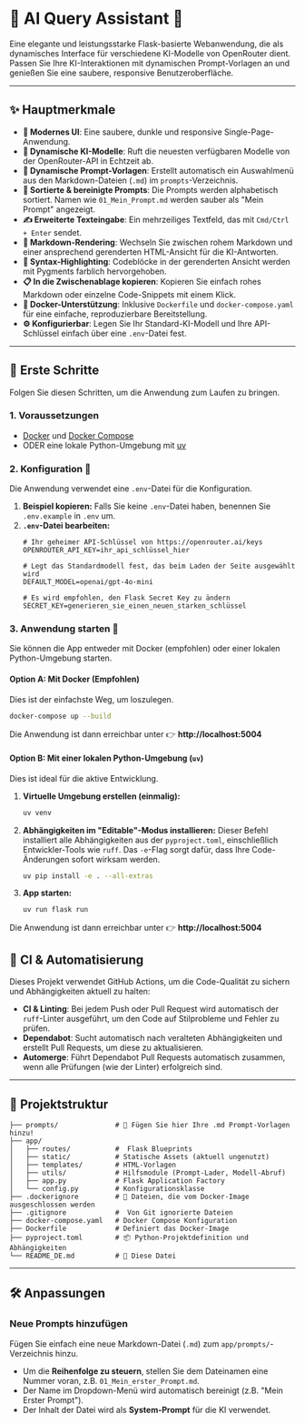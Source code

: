 # 🚀 AI Query Assistant 🤖

Eine elegante und leistungsstarke Flask-basierte Webanwendung, die als dynamisches Interface für verschiedene KI-Modelle von OpenRouter dient. Passen Sie Ihre KI-Interaktionen mit dynamischen Prompt-Vorlagen an und genießen Sie eine saubere, responsive Benutzeroberfläche.

---

## ✨ Hauptmerkmale

-   **🎨 Modernes UI**: Eine saubere, dunkle und responsive Single-Page-Anwendung.
-   **🔄 Dynamische KI-Modelle**: Ruft die neuesten verfügbaren Modelle von der OpenRouter-API in Echtzeit ab.
-   **📂 Dynamische Prompt-Vorlagen**: Erstellt automatisch ein Auswahlmenü aus den Markdown-Dateien (`.md`) im `prompts`-Verzeichnis.
-   **🔢 Sortierte & bereinigte Prompts**: Die Prompts werden alphabetisch sortiert. Namen wie `01_Mein_Prompt.md` werden sauber als "Mein Prompt" angezeigt.
-   **✍️ Erweiterte Texteingabe**: Ein mehrzeiliges Textfeld, das mit `Cmd/Ctrl + Enter` sendet.
-   **📄 Markdown-Rendering**: Wechseln Sie zwischen rohem Markdown und einer ansprechend gerenderten HTML-Ansicht für die KI-Antworten.
-   **🎨 Syntax-Highlighting**: Codeblöcke in der gerenderten Ansicht werden mit Pygments farblich hervorgehoben.
-   **📋 In die Zwischenablage kopieren**: Kopieren Sie einfach rohes Markdown oder einzelne Code-Snippets mit einem Klick.
-   **🐳 Docker-Unterstützung**: Inklusive `Dockerfile` und `docker-compose.yaml` für eine einfache, reproduzierbare Bereitstellung.
-   **⚙️ Konfigurierbar**: Legen Sie Ihr Standard-KI-Modell und Ihre API-Schlüssel einfach über eine `.env`-Datei fest.

---

## 🏁 Erste Schritte

Folgen Sie diesen Schritten, um die Anwendung zum Laufen zu bringen.

### 1. Voraussetzungen

-   [Docker](https://www.docker.com/get-started) und [Docker Compose](https://docs.docker.com/compose/install/)
-   ODER eine lokale Python-Umgebung mit [uv](https://github.com/astral-sh/uv)

### 2. Konfiguration 🔑

Die Anwendung verwendet eine `.env`-Datei für die Konfiguration.

1.  **Beispiel kopieren:** Falls Sie keine `.env`-Datei haben, benennen Sie `.env.example` in `.env` um.
2.  **`.env`-Datei bearbeiten:**
    ```dotenv
    # Ihr geheimer API-Schlüssel von https://openrouter.ai/keys
    OPENROUTER_API_KEY=ihr_api_schlüssel_hier

    # Legt das Standardmodell fest, das beim Laden der Seite ausgewählt wird
    DEFAULT_MODEL=openai/gpt-4o-mini

    # Es wird empfohlen, den Flask Secret Key zu ändern
    SECRET_KEY=generieren_sie_einen_neuen_starken_schlüssel
    ```

### 3. Anwendung starten 🚀

Sie können die App entweder mit Docker (empfohlen) oder einer lokalen Python-Umgebung starten.

#### Option A: Mit Docker (Empfohlen)

Dies ist der einfachste Weg, um loszulegen.

```bash
docker-compose up --build
```

Die Anwendung ist dann erreichbar unter 👉 **http://localhost:5004**

#### Option B: Mit einer lokalen Python-Umgebung (`uv`)

Dies ist ideal für die aktive Entwicklung.

1.  **Virtuelle Umgebung erstellen (einmalig):**
    ```bash
    uv venv
    ```
2.  **Abhängigkeiten im "Editable"-Modus installieren:**
    Dieser Befehl installiert alle Abhängigkeiten aus der `pyproject.toml`, einschließlich Entwickler-Tools wie `ruff`. Das `-e`-Flag sorgt dafür, dass Ihre Code-Änderungen sofort wirksam werden.
    ```bash
    uv pip install -e . --all-extras
    ```
3.  **App starten:**
    ```bash
    uv run flask run
    ```

Die Anwendung ist dann erreichbar unter 👉 **http://localhost:5004**

## 🤖 CI & Automatisierung

Dieses Projekt verwendet GitHub Actions, um die Code-Qualität zu sichern und Abhängigkeiten aktuell zu halten:

-   **CI & Linting**: Bei jedem Push oder Pull Request wird automatisch der `ruff`-Linter ausgeführt, um den Code auf Stilprobleme und Fehler zu prüfen.
-   **Dependabot**: Sucht automatisch nach veralteten Abhängigkeiten und erstellt Pull Requests, um diese zu aktualisieren.
-   **Automerge**: Führt Dependabot Pull Requests automatisch zusammen, wenn alle Prüfungen (wie der Linter) erfolgreich sind.

---

## 📁 Projektstruktur

```
├── prompts/              # 📂 Fügen Sie hier Ihre .md Prompt-Vorlagen hinzu!
├── app/
│   ├── routes/           #  Flask Blueprints
│   ├── static/           # Statische Assets (aktuell ungenutzt)
│   ├── templates/        # HTML-Vorlagen
│   ├── utils/            # Hilfsmodule (Prompt-Lader, Modell-Abruf)
│   ├── app.py            # Flask Application Factory
│   └── config.py         # Konfigurationsklasse
├── .dockerignore         # 🐳 Dateien, die vom Docker-Image ausgeschlossen werden
├── .gitignore            #  Von Git ignorierte Dateien
├── docker-compose.yaml   # Docker Compose Konfiguration
├── Dockerfile            # Definiert das Docker-Image
├── pyproject.toml        # 📦 Python-Projektdefinition und Abhängigkeiten
└── README_DE.md          # 📄 Diese Datei
```

---

## 🛠️ Anpassungen

### Neue Prompts hinzufügen

Fügen Sie einfach eine neue Markdown-Datei (`.md`) zum `app/prompts/`-Verzeichnis hinzu.

-   Um die **Reihenfolge zu steuern**, stellen Sie dem Dateinamen eine Nummer voran, z.B. `01_Mein_erster_Prompt.md`.
-   Der Name im Dropdown-Menü wird automatisch bereinigt (z.B. "Mein Erster Prompt").
-   Der Inhalt der Datei wird als **System-Prompt** für die KI verwendet.
